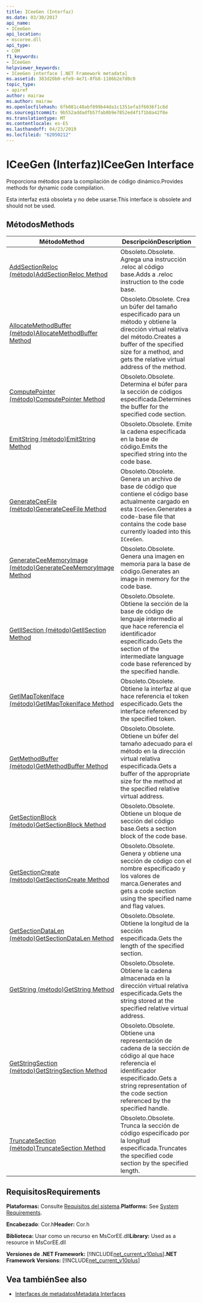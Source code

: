 ```yaml
---
title: ICeeGen (Interfaz)
ms.date: 03/30/2017
api_name:
- ICeeGen
api_location:
- mscoree.dll
api_type:
- COM
f1_keywords:
- ICeeGen
helpviewer_keywords:
- ICeeGen interface [.NET Framework metadata]
ms.assetid: 383d20b0-efe9-4e71-8fb8-1186b2e7d0c0
topic_type:
- apiref
author: mairaw
ms.author: mairaw
ms.openlocfilehash: 6fb081c48abf899b44da1c1351efa3f6036f1c8d
ms.sourcegitcommit: 9b552addadfb57fab0b9e7852ed4f1f1b8a42f8e
ms.translationtype: MT
ms.contentlocale: es-ES
ms.lasthandoff: 04/23/2019
ms.locfileid: "62050212"
---
```

# <a name="iceegen-interface"></a><span data-ttu-id="b57f8-102">ICeeGen (Interfaz)</span><span class="sxs-lookup"><span data-stu-id="b57f8-102">ICeeGen Interface</span></span>
<span data-ttu-id="b57f8-103">Proporciona métodos para la compilación de código dinámico.</span><span class="sxs-lookup"><span data-stu-id="b57f8-103">Provides methods for dynamic code compilation.</span></span>  
  
 <span data-ttu-id="b57f8-104">Esta interfaz está obsoleta y no debe usarse.</span><span class="sxs-lookup"><span data-stu-id="b57f8-104">This interface is obsolete and should not be used.</span></span>  
  
## <a name="methods"></a><span data-ttu-id="b57f8-105">Métodos</span><span class="sxs-lookup"><span data-stu-id="b57f8-105">Methods</span></span>  
  
|<span data-ttu-id="b57f8-106">Método</span><span class="sxs-lookup"><span data-stu-id="b57f8-106">Method</span></span>|<span data-ttu-id="b57f8-107">Descripción</span><span class="sxs-lookup"><span data-stu-id="b57f8-107">Description</span></span>|  
|------------|-----------------|  
|[<span data-ttu-id="b57f8-108">AddSectionReloc (método)</span><span class="sxs-lookup"><span data-stu-id="b57f8-108">AddSectionReloc Method</span></span>](../../../../docs/framework/unmanaged-api/metadata/iceegen-addsectionreloc-method.md)|<span data-ttu-id="b57f8-109">Obsoleto.</span><span class="sxs-lookup"><span data-stu-id="b57f8-109">Obsolete.</span></span> <span data-ttu-id="b57f8-110">Agrega una instrucción .reloc al código base.</span><span class="sxs-lookup"><span data-stu-id="b57f8-110">Adds a .reloc instruction to the code base.</span></span>|  
|[<span data-ttu-id="b57f8-111">AllocateMethodBuffer (método)</span><span class="sxs-lookup"><span data-stu-id="b57f8-111">AllocateMethodBuffer Method</span></span>](../../../../docs/framework/unmanaged-api/metadata/iceegen-allocatemethodbuffer-method.md)|<span data-ttu-id="b57f8-112">Obsoleto.</span><span class="sxs-lookup"><span data-stu-id="b57f8-112">Obsolete.</span></span> <span data-ttu-id="b57f8-113">Crea un búfer del tamaño especificado para un método y obtiene la dirección virtual relativa del método.</span><span class="sxs-lookup"><span data-stu-id="b57f8-113">Creates a buffer of the specified size for a method, and gets the relative virtual address of the method.</span></span>|  
|[<span data-ttu-id="b57f8-114">ComputePointer (método)</span><span class="sxs-lookup"><span data-stu-id="b57f8-114">ComputePointer Method</span></span>](../../../../docs/framework/unmanaged-api/metadata/iceegen-computepointer-method.md)|<span data-ttu-id="b57f8-115">Obsoleto.</span><span class="sxs-lookup"><span data-stu-id="b57f8-115">Obsolete.</span></span> <span data-ttu-id="b57f8-116">Determina el búfer para la sección de códigos especificada.</span><span class="sxs-lookup"><span data-stu-id="b57f8-116">Determines the buffer for the specified code section.</span></span>|  
|[<span data-ttu-id="b57f8-117">EmitString (método)</span><span class="sxs-lookup"><span data-stu-id="b57f8-117">EmitString Method</span></span>](../../../../docs/framework/unmanaged-api/metadata/iceegen-emitstring-method.md)|<span data-ttu-id="b57f8-118">Obsoleto.</span><span class="sxs-lookup"><span data-stu-id="b57f8-118">Obsolete.</span></span> <span data-ttu-id="b57f8-119">Emite la cadena especificada en la base de código.</span><span class="sxs-lookup"><span data-stu-id="b57f8-119">Emits the specified string into the code base.</span></span>|  
|[<span data-ttu-id="b57f8-120">GenerateCeeFile (método)</span><span class="sxs-lookup"><span data-stu-id="b57f8-120">GenerateCeeFile Method</span></span>](../../../../docs/framework/unmanaged-api/metadata/iceegen-generateceefile-method.md)|<span data-ttu-id="b57f8-121">Obsoleto.</span><span class="sxs-lookup"><span data-stu-id="b57f8-121">Obsolete.</span></span> <span data-ttu-id="b57f8-122">Genera un archivo de base de código que contiene el código base actualmente cargado en esta `ICeeGen`.</span><span class="sxs-lookup"><span data-stu-id="b57f8-122">Generates a code-base file that contains the code base currently loaded into this `ICeeGen`.</span></span>|  
|[<span data-ttu-id="b57f8-123">GenerateCeeMemoryImage (método)</span><span class="sxs-lookup"><span data-stu-id="b57f8-123">GenerateCeeMemoryImage Method</span></span>](../../../../docs/framework/unmanaged-api/metadata/iceegen-generateceememoryimage-method.md)|<span data-ttu-id="b57f8-124">Obsoleto.</span><span class="sxs-lookup"><span data-stu-id="b57f8-124">Obsolete.</span></span> <span data-ttu-id="b57f8-125">Genera una imagen en memoria para la base de código.</span><span class="sxs-lookup"><span data-stu-id="b57f8-125">Generates an image in memory for the code base.</span></span>|  
|[<span data-ttu-id="b57f8-126">GetIlSection (método)</span><span class="sxs-lookup"><span data-stu-id="b57f8-126">GetIlSection Method</span></span>](../../../../docs/framework/unmanaged-api/metadata/iceegen-getilsection-method.md)|<span data-ttu-id="b57f8-127">Obsoleto.</span><span class="sxs-lookup"><span data-stu-id="b57f8-127">Obsolete.</span></span> <span data-ttu-id="b57f8-128">Obtiene la sección de la base de código de lenguaje intermedio al que hace referencia el identificador especificado.</span><span class="sxs-lookup"><span data-stu-id="b57f8-128">Gets the section of the intermediate language code base referenced by the specified handle.</span></span>|  
|[<span data-ttu-id="b57f8-129">GetIMapTokenIface (método)</span><span class="sxs-lookup"><span data-stu-id="b57f8-129">GetIMapTokenIface Method</span></span>](../../../../docs/framework/unmanaged-api/metadata/iceegen-getimaptokeniface-method.md)|<span data-ttu-id="b57f8-130">Obsoleto.</span><span class="sxs-lookup"><span data-stu-id="b57f8-130">Obsolete.</span></span> <span data-ttu-id="b57f8-131">Obtiene la interfaz al que hace referencia el token especificado.</span><span class="sxs-lookup"><span data-stu-id="b57f8-131">Gets the interface referenced by the specified token.</span></span>|  
|[<span data-ttu-id="b57f8-132">GetMethodBuffer (método)</span><span class="sxs-lookup"><span data-stu-id="b57f8-132">GetMethodBuffer Method</span></span>](../../../../docs/framework/unmanaged-api/metadata/iceegen-getmethodbuffer-method.md)|<span data-ttu-id="b57f8-133">Obsoleto.</span><span class="sxs-lookup"><span data-stu-id="b57f8-133">Obsolete.</span></span> <span data-ttu-id="b57f8-134">Obtiene un búfer del tamaño adecuado para el método en la dirección virtual relativa especificada.</span><span class="sxs-lookup"><span data-stu-id="b57f8-134">Gets a buffer of the appropriate size for the method at the specified relative virtual address.</span></span>|  
|[<span data-ttu-id="b57f8-135">GetSectionBlock (método)</span><span class="sxs-lookup"><span data-stu-id="b57f8-135">GetSectionBlock Method</span></span>](../../../../docs/framework/unmanaged-api/metadata/iceegen-getsectionblock-method.md)|<span data-ttu-id="b57f8-136">Obsoleto.</span><span class="sxs-lookup"><span data-stu-id="b57f8-136">Obsolete.</span></span> <span data-ttu-id="b57f8-137">Obtiene un bloque de sección del código base.</span><span class="sxs-lookup"><span data-stu-id="b57f8-137">Gets a section block of the code base.</span></span>|  
|[<span data-ttu-id="b57f8-138">GetSectionCreate (método)</span><span class="sxs-lookup"><span data-stu-id="b57f8-138">GetSectionCreate Method</span></span>](../../../../docs/framework/unmanaged-api/metadata/iceegen-getsectioncreate-method.md)|<span data-ttu-id="b57f8-139">Obsoleto.</span><span class="sxs-lookup"><span data-stu-id="b57f8-139">Obsolete.</span></span> <span data-ttu-id="b57f8-140">Genera y obtiene una sección de código con el nombre especificado y los valores de marca.</span><span class="sxs-lookup"><span data-stu-id="b57f8-140">Generates and gets a code section using the specified name and flag values.</span></span>|  
|[<span data-ttu-id="b57f8-141">GetSectionDataLen (método)</span><span class="sxs-lookup"><span data-stu-id="b57f8-141">GetSectionDataLen Method</span></span>](../../../../docs/framework/unmanaged-api/metadata/iceegen-getsectiondatalen-method.md)|<span data-ttu-id="b57f8-142">Obsoleto.</span><span class="sxs-lookup"><span data-stu-id="b57f8-142">Obsolete.</span></span> <span data-ttu-id="b57f8-143">Obtiene la longitud de la sección especificada.</span><span class="sxs-lookup"><span data-stu-id="b57f8-143">Gets the length of the specified section.</span></span>|  
|[<span data-ttu-id="b57f8-144">GetString (método)</span><span class="sxs-lookup"><span data-stu-id="b57f8-144">GetString Method</span></span>](../../../../docs/framework/unmanaged-api/metadata/iceegen-getstring-method.md)|<span data-ttu-id="b57f8-145">Obsoleto.</span><span class="sxs-lookup"><span data-stu-id="b57f8-145">Obsolete.</span></span> <span data-ttu-id="b57f8-146">Obtiene la cadena almacenada en la dirección virtual relativa especificada.</span><span class="sxs-lookup"><span data-stu-id="b57f8-146">Gets the string stored at the specified relative virtual address.</span></span>|  
|[<span data-ttu-id="b57f8-147">GetStringSection (método)</span><span class="sxs-lookup"><span data-stu-id="b57f8-147">GetStringSection Method</span></span>](../../../../docs/framework/unmanaged-api/metadata/iceegen-getstringsection-method.md)|<span data-ttu-id="b57f8-148">Obsoleto.</span><span class="sxs-lookup"><span data-stu-id="b57f8-148">Obsolete.</span></span> <span data-ttu-id="b57f8-149">Obtiene una representación de cadena de la sección de código al que hace referencia el identificador especificado.</span><span class="sxs-lookup"><span data-stu-id="b57f8-149">Gets a string representation of the code section referenced by the specified handle.</span></span>|  
|[<span data-ttu-id="b57f8-150">TruncateSection (método)</span><span class="sxs-lookup"><span data-stu-id="b57f8-150">TruncateSection Method</span></span>](../../../../docs/framework/unmanaged-api/metadata/iceegen-truncatesection-method.md)|<span data-ttu-id="b57f8-151">Obsoleto.</span><span class="sxs-lookup"><span data-stu-id="b57f8-151">Obsolete.</span></span> <span data-ttu-id="b57f8-152">Trunca la sección de código especificado por la longitud especificada.</span><span class="sxs-lookup"><span data-stu-id="b57f8-152">Truncates the specified code section by the specified length.</span></span>|  
  
## <a name="requirements"></a><span data-ttu-id="b57f8-153">Requisitos</span><span class="sxs-lookup"><span data-stu-id="b57f8-153">Requirements</span></span>  
 <span data-ttu-id="b57f8-154">**Plataformas:** Consulte [Requisitos del sistema](../../../../docs/framework/get-started/system-requirements.md).</span><span class="sxs-lookup"><span data-stu-id="b57f8-154">**Platforms:** See [System Requirements](../../../../docs/framework/get-started/system-requirements.md).</span></span>  
  
 <span data-ttu-id="b57f8-155">**Encabezado**: Cor.h</span><span class="sxs-lookup"><span data-stu-id="b57f8-155">**Header:** Cor.h</span></span>  
  
 <span data-ttu-id="b57f8-156">**Biblioteca:** Usar como un recurso en MsCorEE.dll</span><span class="sxs-lookup"><span data-stu-id="b57f8-156">**Library:** Used as a resource in MsCorEE.dll</span></span>  
  
 <span data-ttu-id="b57f8-157">**Versiones de .NET Framework:** [!INCLUDE[net_current_v10plus](../../../../includes/net-current-v10plus-md.md)]</span><span class="sxs-lookup"><span data-stu-id="b57f8-157">**.NET Framework Versions:** [!INCLUDE[net_current_v10plus](../../../../includes/net-current-v10plus-md.md)]</span></span>  
  
## <a name="see-also"></a><span data-ttu-id="b57f8-158">Vea también</span><span class="sxs-lookup"><span data-stu-id="b57f8-158">See also</span></span>

- [<span data-ttu-id="b57f8-159">Interfaces de metadatos</span><span class="sxs-lookup"><span data-stu-id="b57f8-159">Metadata Interfaces</span></span>](../../../../docs/framework/unmanaged-api/metadata/metadata-interfaces.md)
